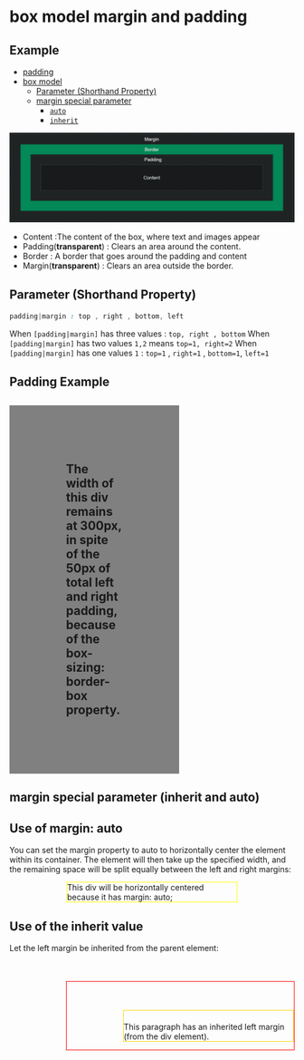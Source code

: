 # box model margin and padding

## Example
- [padding](https://www.w3schools.com/css/css_padding.asp)
- [box model](#box-model)
  - [Parameter (Shorthand Property)](#parameter-shorthand-property)
  - [margin special parameter](#margin-special-parameter)
    - [`auto`](#auto)
    - [`inherit`](#inherit)


![圖 1](../images/50ef21da376b8b7f58c417d4c305e52bd0142413af5f86cf3368a5c6643d127e.png)  
- Content :The content of the box, where text and images appear   
- Padding(**transparent**) : Clears an area around the content.  
- Border : A border that goes around the padding and content  
- Margin(**transparent**) : Clears an area outside the border.   


## Parameter (Shorthand Property)

```scss
padding|margin : top , right , bottom, left
```

When `[padding|margin]` has three values : `top, right , bottom`
When `[padding|margin]` has two values `1,2` means `top=1, right=2`
When `[padding|margin]` has one values `1` : `top=1` , `right=1` , `bottom=1`, `left=1`


<!DOCTYPE html>
<html>
<head>
<style>
div.padding {
  width: 300px;
  padding: 100px;
  box-sizing: border-box;
  background-color: grey;
}
</style>
</head>
<body>

<h2>Padding Example<h2>
<div class="padding">The width of this div remains at 300px, in spite of the 50px of total left and right padding, because of the box-sizing: border-box property.
</div>

</body>
</html>



## margin special parameter (inherit and auto)


<html>
<head>
<style>
#auto {
  width: 300px;
  margin: auto;
  border: 1px solid yellow;
}
div.parent{
  border : 1px solid red;
  margin-left : 100px;
  margin-top : 50px;
}
p.child{
  border: 1px solid gold;
  padding-top : 20px;
  margin-left : inherit;
  margin-top : inherit;
}
</style>
</head>
<body>

<h2>Use of margin: auto</h2>
<p>You can set the margin property to auto to horizontally center the element within its container. The element will then take up the specified width, and the remaining space will be split equally between the left and right margins:</p>

<div id="auto">
This div will be horizontally centered because it has margin: auto;
</div>

<h2>Use of the inherit value</h2>
<p>Let the left margin be inherited from the parent element:</p>


<div class="parent">
<p class="child">
This paragraph has an inherited left margin (from the div element).
</p>
</div>


</body>
</html>

